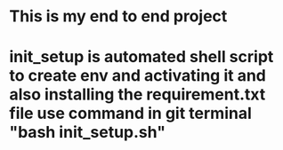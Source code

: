 # This is my end to end project
# init_setup is automated shell script to create env and activating it and also installing the requirement.txt file use command in git terminal "bash init_setup.sh"